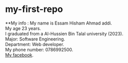 # my-first-repo
**My info :
My name is Essam Hisham Ahmad addi.  
My age 23 years.  
I graduated from a Al-Hussien Bin Talal university (2023).  
Major: Software Engineering.  
Department: Web developer.  
My phone number: 0786992500.  
[My facebook](https://web.facebook.com/profile.php?id=100027631713975).  
